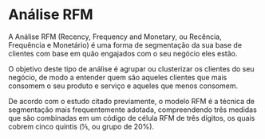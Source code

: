 # Análise RFM
A Análise RFM (Recency, Frequency and Monetary, ou Recência, Frequência e Monetário) é uma forma de segmentação da sua base de clientes com base em quão engajados com o seu negócio eles estão.

O objetivo deste tipo de análise é agrupar ou clusterizar os clientes do seu negócio, de modo a entender quem são aqueles clientes que mais consomem o seu produto e serviço e aqueles que menos consomem.

De acordo com o estudo citado previamente, o modelo RFM é a técnica de segmentação mais frequentemente adotada, compreendendo três medidas que são combinadas em um código de célula RFM de três dígitos, os quais cobrem cinco quintis (⅕, ou grupo de 20%).

